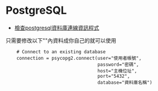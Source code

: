 # PostgreSQL

- [檢查postgresql資料庫連線資訊程式](checkPGconnect.py)

只需要修改以下""內資料成你自己的就可以使用
```
    # Connect to an existing database
    connection = psycopg2.connect(user="使用者帳號",
                                  password="密碼",
                                  host="主機位址",
                                  port="5432",
                                  database="資料庫名稱")
```
